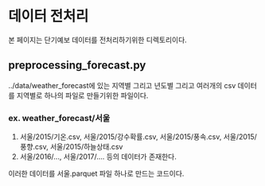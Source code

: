 # 데이터 전처리
본 페이지는 단기예보 데이터를 전처리하기위한 디렉토리이다.

## preprocessing_forecast.py
../data/weather_forecast에 있는 지역별 그리고 년도별 그리고 여러개의 csv 데이터를 지역별로 하나의 파일로 만들기위한 파일이다.

### ex. weather_forecast/서울
1. 서울/2015/기온.csv, 서울/2015/강수확률.csv, 서울/2015/풍속.csv, 서울/2015/풍향.csv, 서울/2015/하늘상태.csv
2. 서울/2016/..., 서울/2017/....
등의 데이터가 존재한다.

이러한 데이터를 서울.parquet 파일 하나로 만드는 코드이다.